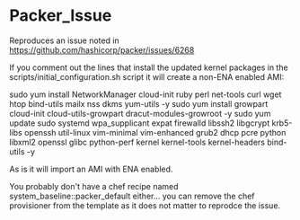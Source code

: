 # Packer_Issue
Reproduces an issue noted in https://github.com/hashicorp/packer/issues/6268

If you comment out the lines that install the updated kernel packages in the scripts/initial_configuration.sh script it will create a non-ENA enabled AMI:

sudo yum install NetworkManager cloud-init ruby perl net-tools curl wget htop bind-utils mailx nss dkms yum-utils -y
sudo yum install growpart cloud-init cloud-utils-growpart dracut-modules-growroot -y
sudo yum update sudo systemd wpa_supplicant expat firewalld libssh2 libgcrypt krb5-libs openssh util-linux vim-minimal vim-enhanced grub2 dhcp pcre python libxml2 openssl glibc python-perf kernel kernel-tools kernel-headers bind-utils -y

As is it will import an AMI with ENA enabled.

You probably don't have a chef recipe named system_baseline::packer_default either... you can remove the chef provisioner from the template as it does not matter to reprodce the issue.
